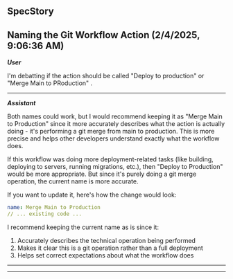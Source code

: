 ## SpecStory

## Naming the Git Workflow Action (2/4/2025, 9:06:36 AM)

_**User**_

I'm debatting if the action should be called "Deploy to production" or "Merge Main to PRoduction" .

---

_**Assistant**_

Both names could work, but I would recommend keeping it as "Merge Main to Production" since it more accurately describes what the action is actually doing - it's performing a git merge from main to production. This is more precise and helps other developers understand exactly what the workflow does.

If this workflow was doing more deployment-related tasks (like building, deploying to servers, running migrations, etc.), then "Deploy to Production" would be more appropriate. But since it's purely doing a git merge operation, the current name is more accurate.

If you want to update it, here's how the change would look:

```yaml:.github/workflows/merge-main-to-production.yml
name: Merge Main to Production
// ... existing code ...
```

I recommend keeping the current name as is since it:
1. Accurately describes the technical operation being performed
2. Makes it clear this is a git operation rather than a full deployment
3. Helps set correct expectations about what the workflow does

---



---

